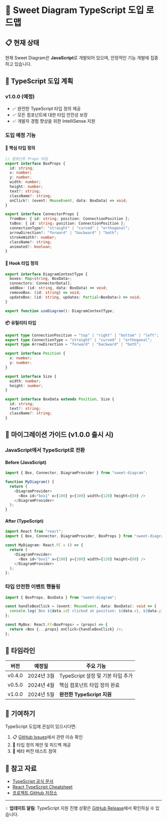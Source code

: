 # 🍠 Sweet Diagram TypeScript 도입 로드맵

## 📋 현재 상태

현재 Sweet Diagram은 **JavaScript**로 개발되어 있으며, 안정적인 기능 개발에 집중하고 있습니다.

## 🎯 TypeScript 도입 계획

### v1.0.0 (예정)

- ✅ 완전한 TypeScript 타입 정의 제공
- ✅ 모든 컴포넌트에 대한 타입 안전성 보장
- ✅ 개발자 경험 향상을 위한 IntelliSense 지원

### 도입 예정 기능

#### 🔧 핵심 타입 정의

```typescript
// 컴포넌트 Props 타입
export interface BoxProps {
  id: string;
  x: number;
  y: number;
  width: number;
  height: number;
  text?: string;
  className?: string;
  onClick?: (event: MouseEvent, data: BoxData) => void;
}

export interface ConnectorProps {
  fromBox: { id: string; position: ConnectionPosition };
  toBox: { id: string; position: ConnectionPosition };
  connectionType?: "straight" | "curved" | "orthogonal";
  arrowDirection?: "forward" | "backward" | "both";
  strokeWidth?: number;
  className?: string;
  animated?: boolean;
}
```

#### 🎣 Hook 타입 정의

```typescript
export interface DiagramContextType {
  boxes: Map<string, BoxData>;
  connectors: ConnectorData[];
  addBox: (id: string, data: BoxData) => void;
  removeBox: (id: string) => void;
  updateBox: (id: string, updates: Partial<BoxData>) => void;
}

export function useDiagram(): DiagramContextType;
```

#### 📦 유틸리티 타입

```typescript
export type ConnectionPosition = "top" | "right" | "bottom" | "left";
export type ConnectionType = "straight" | "curved" | "orthogonal";
export type ArrowDirection = "forward" | "backward" | "both";

export interface Position {
  x: number;
  y: number;
}

export interface Size {
  width: number;
  height: number;
}

export interface BoxData extends Position, Size {
  id: string;
  text?: string;
  className?: string;
}
```

## 🚀 마이그레이션 가이드 (v1.0.0 출시 시)

### JavaScript에서 TypeScript로 전환

#### Before (JavaScript)

```javascript
import { Box, Connector, DiagramProvider } from "sweet-diagram";

function MyDiagram() {
  return (
    <DiagramProvider>
      <Box id="box1" x={100} y={100} width={120} height={80} />
    </DiagramProvider>
  );
}
```

#### After (TypeScript)

```typescript
import React from "react";
import { Box, Connector, DiagramProvider, BoxProps } from "sweet-diagram";

const MyDiagram: React.FC = () => {
  return (
    <DiagramProvider>
      <Box id="box1" x={100} y={100} width={120} height={80} />
    </DiagramProvider>
  );
};
```

### 타입 안전한 이벤트 핸들링

```typescript
import { BoxProps, BoxData } from "sweet-diagram";

const handleBoxClick = (event: MouseEvent, data: BoxData): void => {
  console.log(`Box ${data.id} clicked at position: ${data.x}, ${data.y}`);
};

const MyBox: React.FC<BoxProps> = (props) => {
  return <Box {...props} onClick={handleBoxClick} />;
};
```

## 📅 타임라인

| 버전   | 예정일     | 주요 기능                         |
| ------ | ---------- | --------------------------------- |
| v0.4.0 | 2024년 3월 | TypeScript 설정 및 기본 타입 추가 |
| v0.5.0 | 2024년 4월 | 핵심 컴포넌트 타입 정의 완료      |
| v1.0.0 | 2024년 5월 | **완전한 TypeScript 지원**        |

## 🤝 기여하기

TypeScript 도입에 관심이 있으시다면:

1. 📋 [GitHub Issues](https://github.com/KoreaMoney/sweetpotato-diagram/issues)에서 관련 이슈 확인
2. 🔧 타입 정의 제안 및 피드백 제공
3. 🧪 베타 버전 테스트 참여

## 📖 참고 자료

- [TypeScript 공식 문서](https://www.typescriptlang.org/)
- [React TypeScript Cheatsheet](https://github.com/typescript-cheatsheets/react)
- [프로젝트 GitHub 저장소](https://github.com/KoreaMoney/sweetpotato-diagram)

---

💡 **업데이트 알림**: TypeScript 지원 진행 상황은 [GitHub Release](https://github.com/KoreaMoney/sweetpotato-diagram/releases)에서 확인하실 수 있습니다.
